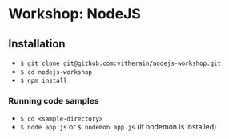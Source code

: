 # Workshop: NodeJS

## Installation

- `$ git clone git@github.com:vitherain/nodejs-workshop.git`
- `$ cd nodejs-workshop`
- `$ npm install`

### Running code samples

- `$ cd <sample-directory>`
- `$ node app.js` or `$ nodemon app.js` (if nodemon is installed)
